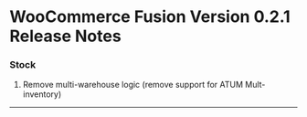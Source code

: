 # WooCommerce Fusion Version 0.2.1 Release Notes


### Stock
1. Remove multi-warehouse logic (remove support for ATUM Mult-inventory)

---
